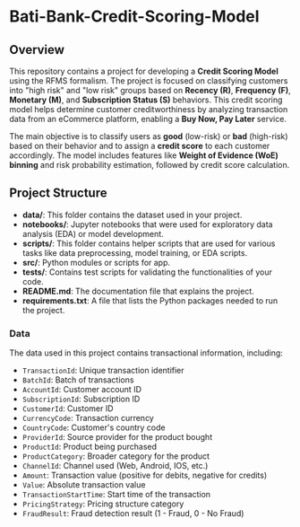 # Bati-Bank-Credit-Scoring-Model

## Overview
This repository contains a project for developing a **Credit Scoring Model** using the RFMS formalism. The project is focused on classifying customers into "high risk" and "low risk" groups based on **Recency (R)**, **Frequency (F)**, **Monetary (M)**, and **Subscription Status (S)** behaviors. This credit scoring model helps determine customer creditworthiness by analyzing transaction data from an eCommerce platform, enabling a **Buy Now, Pay Later** service.

The main objective is to classify users as **good** (low-risk) or **bad** (high-risk) based on their behavior and to assign a **credit score** to each customer accordingly. The model includes features like **Weight of Evidence (WoE) binning** and risk probability estimation, followed by credit score calculation.

## Project Structure
- **data/**: This folder contains the dataset used in your project.
- **notebooks/**: Jupyter notebooks that were used for exploratory data analysis (EDA) or model development.
- **scripts/**: This folder contains helper scripts that are used for various tasks like data preprocessing, model training, or EDA scripts.
- **src/**: Python modules or scripts for app.
- **tests/**: Contains test scripts for validating the functionalities of your code.
- **README.md**: The documentation file that explains the project.
- **requirements.txt**: A file that lists the Python packages needed to run the project.
### Data
The data used in this project contains transactional information, including:
- `TransactionId`: Unique transaction identifier
- `BatchId`: Batch of transactions
- `AccountId`: Customer account ID
- `SubscriptionId`: Subscription ID
- `CustomerId`: Customer ID
- `CurrencyCode`: Transaction currency
- `CountryCode`: Customer's country code
- `ProviderId`: Source provider for the product bought
- `ProductId`: Product being purchased
- `ProductCategory`: Broader category for the product
- `ChannelId`: Channel used (Web, Android, IOS, etc.)
- `Amount`: Transaction value (positive for debits, negative for credits)
- `Value`: Absolute transaction value
- `TransactionStartTime`: Start time of the transaction
- `PricingStrategy`: Pricing structure category
- `FraudResult`: Fraud detection result (1 - Fraud, 0 - No Fraud)